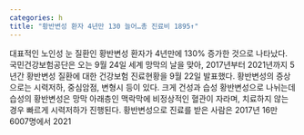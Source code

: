 ```yaml
---
categories: h
title: "황반변성 환자 4년만 130 늘어…총 진료비 1895↑"
---
```

대표적인 노인성 눈 질환인 황반변성 환자가 4년만에 130% 증가한 것으로 나타났다. 국민건강보험공단은 오는 9월 24일 세계 망막의 날을 맞아, 2017년부터 2021년까지 5년간 황반변성 질환에 대한 건강보험 진료현황을 9월 22일 발표했다. 황반변성의 증상으로는 시력저하, 중심암점, 변형시 등이 있다. 크게 건성과 습성 황반변성으로 나뉘는데 습성의 황반변성은 망막 아래층인 맥락막에 비정상적인 혈관이 자라며, 치료하지 않는 경우 빠르게 시력저하가 진행된다. 황반변성으로 진료를 받은 사람은 2017년 16만 6007명에서 2021